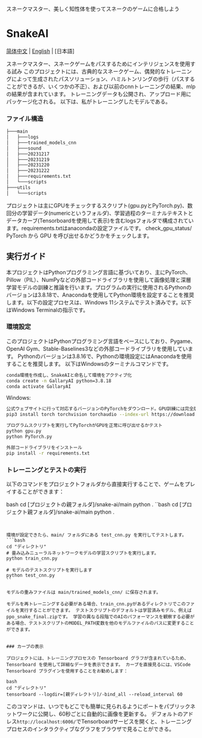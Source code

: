 スネークマスター、美しく知性体を使ってスネークのゲームに合格しよう


# SnakeAI

[简体中文](README-CN.md) | [English](README-EN.md) | [日本語]

スネークマスター、スネークゲームをパスするためにインテリジェンスを使用する試み
このプロジェクトには、古典的なスネークゲーム、偶発的なトレーニングによって生成されたパスソリューション、ハミルトンリングの歩行（パスすることができるが、いくつかの不正）、および以前のcnnトレーニングの結果、mlpの結果が含まれています。 トレーニングデータも公開され、アップロード用にパッケージ化される。
以下は、私がトレーニングしたモデルである。 

### ファイル構造

```bash
├───main
│   ├───logs
│   ├───trained_models_cnn
│   ├───sound
│   ├───20231217
│   ├───20231219
│   ├───20231220
│   ├───20231222
│   ├───requirements.txt
│   └───scripts
├───utils
│   └───scripts
```

プロジェクトは主にGPUをチェックするスクリプト(gpu.pyとPyTorch.py)、数回分の学習データ(numericというフォルダ)、学習過程のターミナルテキストとデータカーブ(Tensorboardを使用して表示)を含むlogsフォルダで構成されています。requirements.txtはanacondaの設定ファイルです。
check_gpu_status/ PyTorch から GPU を呼び出せるかどうかをチェックします。

## 実行ガイド
本プロジェクトはPythonプログラミング言語に基づいており、主にPyTorch、Pillow（PIL）、NumPyなどの外部コードライブラリを使用して画像処理と深層学習モデルの訓練と推論を行います。プログラムの実行に使用されるPythonのバージョンは3.8.18で、Anacondaを使用してPython環境を設定することを推奨します。以下の設定プロセスは、Windows 11システムでテスト済みです。以下はWindows Terminalの指示です。

### 環境設定

このプロジェクトはPythonプログラミング言語をベースにしており、Pygame、OpenAI Gym、Stable-Baselines3などの外部コードライブラリを使用しています。 Pythonのバージョンは3.8.16で、Pythonの環境設定にはAnacondaを使用することを推奨します。 以下はWindowsのターミナルコマンドです。

```bash
conda環境を作成し、SnakeAIと命名して環境をアクティブ化
conda create -n GallaryAI python=3.8.18
conda activate GallaryAI
```


Windows:
```bash 
公式ウェブサイトに行って対応するバージョンのPyTorchをダウンロード。GPU訓練には完全版のPyTorchの手動インストールが必要
pip3 install torch torchvision torchaudio --index-url https://download.pytorch.org/whl/cu121

プログラムスクリプトを実行してPyTorchがGPUを正常に呼び出せるかテスト
python gpu.py
python PyTorch.py

外部コードライブラリをインストール
pip install -r requirements.txt
```


### トレーニングとテストの実行

以下のコマンドをプロジェクトフォルダから直接実行することで、ゲームをプレイすることができます：

bash
cd [プロジェクトの親フォルダ]/snake-ai/main
python . \``bash cd [プロジェクト親フォルダ]/snake-ai/main python .
```


環境が設定できたら、main/ フォルダにある test_cnn.py を実行してテストします。
```bash
cd "ディレクトリ"
# 畳み込みニューラルネットワークモデルの学習スクリプトを実行します。
python train_cnn.py

# モデルのテストスクリプトを実行します
python test_cnn.py
``

モデルの重みファイルは main/trained_models_cnn/ に保存されます。

モデルを再トレーニングする必要がある場合、train_cnn.pyがあるディレクトリでこのファイルを実行することができます。 テストスクリプトのデフォルトは学習済みモデル、例えばppo_snake_final.zipです。 学習の異なる段階でのAIのパフォーマンスを観察する必要がある場合、テストスクリプトのMODEL_PATH変数を他のモデルファイルのパスに変更することができます。


### カーブの表示

プロジェクトには、トレーニングプロセスの Tensorboard グラフが含まれているため、Tensorboard を使用して詳細なデータを表示できます。 カーブを直接見るには、VSCode Tensorboard プラグインを使用することをお勧めします：

bash
cd "ディレクトリ"
tensorboard --logdir=[親ディレクトリ]∕-bind_all --reload_interval 60
```

このコマンドは、いつでもどこでも簡単に見られるようにポートをパブリックネットワークに公開し、60秒ごとに自動的に画像を更新する。 デフォルトのアドレス`http://localhost:6006/`でTensorboardサービスを開くと、トレーニングプロセスのインタラクティブなグラフをブラウザで見ることができる。
